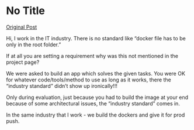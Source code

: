 # No Title

[Original Post](https://discourse.onlinedegree.iitm.ac.in/t/171141/343)

<p>Hi, I work in the IT industry. There is no standard like “docker file has to be only in the root folder.”</p>
<p>If at all you are setting a requirement why was this not mentioned in the project page?</p>
<p>We were asked to build an app which solves the given tasks. You were OK for whatever code/tools/method to use as long as it works, there the “industry standard” didn’t show up ironically!!!</p>
<p>Only during evaluation, just because you had to build the image at your end because of some architectural issues, the “industry standard” comes in.</p>
<p>In the same industry that I work - we build the dockers and give it for prod push.</p>